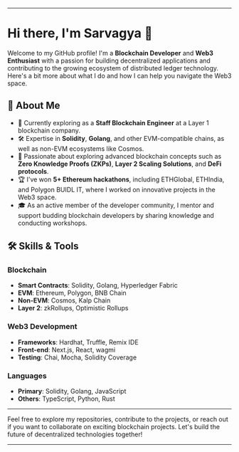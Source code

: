 
---

# Hi there, I'm **Sarvagya** 👋

Welcome to my GitHub profile! I'm a **Blockchain Developer** and **Web3 Enthusiast** with a passion for building decentralized applications and contributing to the growing ecosystem of distributed ledger technology. Here's a bit more about what I do and how I can help you navigate the Web3 space.

## 🚀 About Me
- 🔭 Currently exploring as a **Staff Blockchain Engineer** at a Layer 1 blockchain company.
- 🛠️ Expertise in **Solidity**, **Golang**, and other EVM-compatible chains, as well as non-EVM ecosystems like Cosmos.
- 🌱 Passionate about exploring advanced blockchain concepts such as **Zero Knowledge Proofs (ZKPs)**, **Layer 2 Scaling Solutions**, and **DeFi protocols**.
- 🏆 I've won **5+ Ethereum hackathons**, including ETHGlobal, ETHIndia, and Polygon BUIDL IT, where I worked on innovative projects in the Web3 space.
- 🎓 As an active member of the developer community, I mentor and support budding blockchain developers by sharing knowledge and conducting workshops.


## 🛠️ Skills & Tools
### Blockchain
- **Smart Contracts**: Solidity, Golang, Hyperledger Fabric
- **EVM**: Ethereum, Polygon, BNB Chain
- **Non-EVM**: Cosmos, Kalp Chain
- **Layer 2**: zkRollups, Optimistic Rollups

### Web3 Development
- **Frameworks**: Hardhat, Truffle, Remix IDE
- **Front-end**: Next.js, React, wagmi
- **Testing**: Chai, Mocha, Solidity Coverage

### Languages
- **Primary**: Solidity, Golang, JavaScript
- **Others**: TypeScript, Python, Rust


---

Feel free to explore my repositories, contribute to the projects, or reach out if you want to collaborate on exciting blockchain projects. Let's build the future of decentralized technologies together!

---
